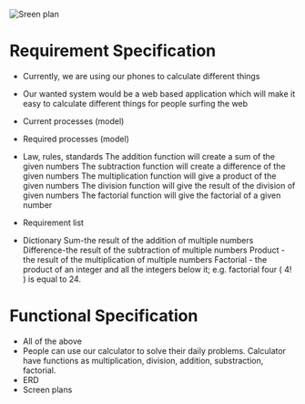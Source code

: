 ![Sreen plan](https://user-images.githubusercontent.com/76019638/133080868-afcdfb5a-fe6e-46fb-8162-1e939046b30c.png)
# Requirement Specification

- Currently, we are using our phones to calculate different things
- Our wanted system would be a web based application which will make it easy to calculate different things for people surfing the web
- Current processes (model)
- Required processes (model)
- Law, rules, standards
    The addition function will create a sum of the given numbers
    The subtraction function will create a difference of the given numbers
    The multiplication function will give a product of the given numbers
    The division function will give the result of the division of given numbers
    The factorial function will give the factorial of a given number
- Requirement list


- Dictionary
    Sum-the result of the addition of multiple numbers
    Difference-the result of the subtraction of multiple numbers
    Product - the result of the multiplication of multiple numbers
    Factorial - the product of an integer and all the integers below it; e.g. factorial four ( 4! ) is equal to 24.

# Functional Specification

- All of the above
- People can use our calculator to solve their daily problems. Calculator have functions as multiplication, division, addition, substraction, factorial.
- ERD
- Screen plans

